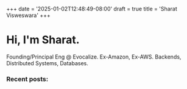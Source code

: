 +++
date = '2025-01-02T12:48:49-08:00'
draft = true
title = 'Sharat Visweswara'
+++

# Hi, I'm Sharat.

Founding/Principal Eng @ Evocalize. Ex-Amazon, Ex-AWS. Backends, Distributed Systems, Databases.

### Recent posts:

